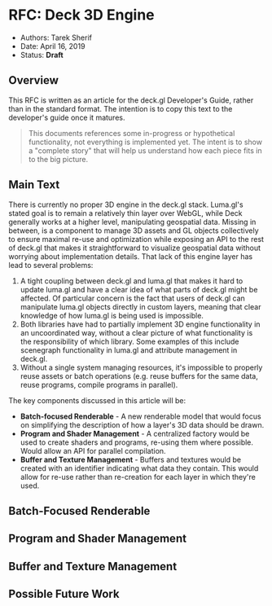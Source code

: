 # RFC: Deck 3D Engine

* Authors: Tarek Sherif
* Date: April 16, 2019
* Status: **Draft**


## Overview

This RFC is written as an article for the deck.gl Developer's Guide, rather than in the standard format. The intention is to copy this text to the developer's guide once it matures.

> This documents references some in-progress or hypothetical functionality, not everything is implemented yet. The intent is to show a "complete story" that will help us understand how each piece fits in to the big picture.


## Main Text

There is currently no proper 3D engine in the deck.gl stack. Luma.gl's stated goal is to remain a relatively thin layer over WebGL, while Deck generally works at a higher level, manipulating geospatial data. Missing in between, is a component to manage 3D assets and GL objects collectively to ensure maximal re-use and optimization while exposing an API to the rest of deck.gl that makes it straightforward to visualize geospatial data without worrying about implementation details. That lack of this engine layer has lead to several problems:
  1. A tight coupling between deck.gl and luma.gl that makes it hard to update luma.gl and have a clear idea of what parts of deck.gl might be affected. Of particular concern is the fact that users of deck.gl can manipulate luma.gl objects directly in custom layers, meaning that clear knowledge of how luma.gl is being used is impossible.
  2. Both libraries have had to partially implement 3D engine functionality in an uncoordinated way, without a clear picture of what functionality is the responsibility of which library. Some examples of this include scenegraph functionality in luma.gl and attribute management in deck.gl.
  3. Without a single system managing resources, it's impossible to properly reuse assets or batch operations (e.g. reuse buffers for the same data, reuse programs, compile programs in parallel).

The key components discussed in this article will be:

* **Batch-focused Renderable** - A new renderable model that would focus on simplifying the description of how a layer's 3D data should be drawn.
* **Program and Shader Management** - A centralized factory would be used to create shaders and programs, re-using them where possible. Would allow an API for parallel compilation.
* **Buffer and Texture Management** - Buffers and textures would be created with an identifier indicating what data they contain. This would allow for re-use rather than re-creation for each layer in which they're used.

## Batch-Focused Renderable

## Program and Shader Management

## Buffer and Texture Management

## Possible Future Work
